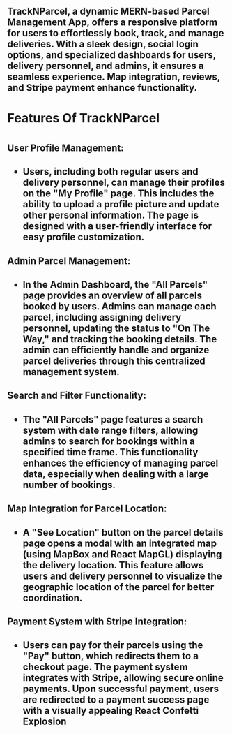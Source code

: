## TrackNParcel, a dynamic MERN-based Parcel Management App, offers a responsive platform for users to effortlessly book, track, and manage deliveries. With a sleek design, social login options, and specialized dashboards for users, delivery personnel, and admins, it ensures a seamless experience. Map integration, reviews, and Stripe payment enhance functionality.

<h1>Features Of TrackNParcel<h1>

<h2>User Profile Management:<h2>
<ul>

<li>
Users, including both regular users and delivery personnel, can manage their profiles on the "My Profile" page. This includes the ability to upload a profile picture and update other personal information. The page is designed with a user-friendly interface for easy profile customization.
</li>
</ul>

<h2>Admin Parcel Management:<h2>
<ul>

<li>
In the Admin Dashboard, the "All Parcels" page provides an overview of all parcels booked by users. Admins can manage each parcel, including assigning delivery personnel, updating the status to "On The Way," and tracking the booking details. The admin can efficiently handle and organize parcel deliveries through this centralized management system.
</li>
</ul>

<h2>Search and Filter Functionality:<h2>
<ul>

<li>
The "All Parcels" page features a search system with date range filters, allowing admins to search for bookings within a specified time frame. This functionality enhances the efficiency of managing parcel data, especially when dealing with a large number of bookings.
</li>
</ul>

<h2>Map Integration for Parcel Location:<h2>
<ul>

<li>
A "See Location" button on the parcel details page opens a modal with an integrated map (using MapBox and React MapGL) displaying the delivery location. This feature allows users and delivery personnel to visualize the geographic location of the parcel for better coordination.
</li>
</ul>

<h2>Payment System with Stripe Integration:<h2>
<ul>

<li>
Users can pay for their parcels using the "Pay" button, which redirects them to a checkout page. The payment system integrates with Stripe, allowing secure online payments. Upon successful payment, users are redirected to a payment success page with a visually appealing React Confetti Explosion
</li>
</ul>